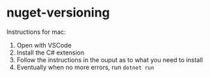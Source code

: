 # nuget-versioning

Instructions for mac:

1. Open with VSCode
2. Install the C# extension
3. Follow the instructions in the ouput as to what you need to install
4. Eventually when no more errors, run `dotnet run`
